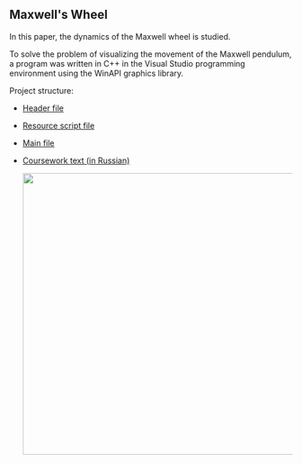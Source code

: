 ## Maxwell's Wheel

In this paper, the dynamics of the Maxwell wheel is studied. 

To solve the problem of visualizing the movement of the Maxwell pendulum, a program was written in C++ in the Visual Studio programming environment using the WinAPI graphics library.

Project structure:

- [Header file](resource_kurs.h)
- [Resource script file](Script_kurs.rc)
- [Main file](main_kurs.cpp)
- [Coursework text (in Russian)](text_Pershin.pdf)
  
  <img src="https://github.com/user-attachments/assets/59394b25-a884-4d22-b7ba-219b96027f89" width="750" height="500">
